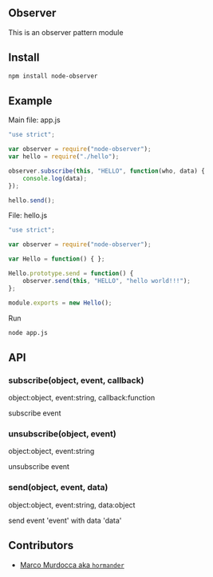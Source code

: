 Observer
-------------

This is an observer pattern module

## Install

```bash
npm install node-observer
```

## Example

Main file: app.js

```app.js
"use strict";

var observer = require("node-observer");
var hello = require("./hello");

observer.subscribe(this, "HELLO", function(who, data) {
	console.log(data);
});

hello.send();
```

File: hello.js

```hello.js
"use strict";

var observer = require("node-observer");

var Hello = function() { };

Hello.prototype.send = function() {
	observer.send(this, "HELLO", "hello world!!!");
};

module.exports = new Hello();
```

Run

```bash
node app.js
```

## API

### subscribe(object, event, callback)

object:object, event:string, callback:function

subscribe event

### unsubscribe(object, event) 

object:object, event:string

unsubscribe event

### send(object, event, data)

object:object, event:string, data:object

send event 'event' with data 'data'

## Contributors

- [Marco Murdocca aka `hormander`](https://github.com/hormander)

